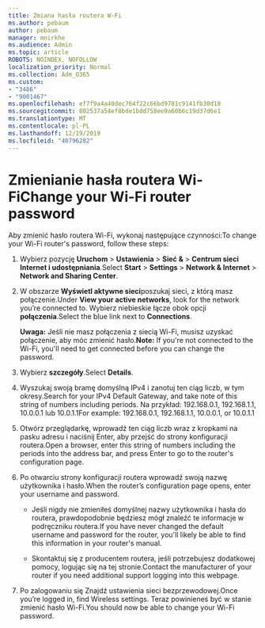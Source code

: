 ```yaml
---
title: Zmiana hasła routera W-Fi
ms.author: pebaum
author: pebaum
manager: mnirkhe
ms.audience: Admin
ms.topic: article
ROBOTS: NOINDEX, NOFOLLOW
localization_priority: Normal
ms.collection: Adm_O365
ms.custom:
- "3486"
- "9001467"
ms.openlocfilehash: ef7f9a4a40dec764f22c66bd9781c9141fb30d10
ms.sourcegitcommit: 802537a54ef8bde1bdd758ee9a60b6c19d37d6e1
ms.translationtype: MT
ms.contentlocale: pl-PL
ms.lasthandoff: 12/19/2019
ms.locfileid: "40796282"
---
```

# <a name="change-your-wi-fi-router-password"></a><span data-ttu-id="97415-102">Zmienianie hasła routera Wi-Fi</span><span class="sxs-lookup"><span data-stu-id="97415-102">Change your Wi-Fi router password</span></span>

<span data-ttu-id="97415-103">Aby zmienić hasło routera Wi-Fi, wykonaj następujące czynności:</span><span class="sxs-lookup"><span data-stu-id="97415-103">To change your Wi-Fi router's password, follow these steps:</span></span>

1. <span data-ttu-id="97415-104">Wybierz pozycję **Uruchom** > **Ustawienia** > **Sieć &** > **Centrum sieci Internet i udostępniania**.</span><span class="sxs-lookup"><span data-stu-id="97415-104">Select **Start** > **Settings** > **Network & Internet** > **Network and Sharing Center**.</span></span>

2. <span data-ttu-id="97415-105">W obszarze **Wyświetl aktywne sieci**poszukaj sieci, z którą masz połączenie.</span><span class="sxs-lookup"><span data-stu-id="97415-105">Under **View your active networks**, look for the network you’re connected to.</span></span> <span data-ttu-id="97415-106">Wybierz niebieskie łącze obok opcji **połączenia**.</span><span class="sxs-lookup"><span data-stu-id="97415-106">Select the blue link next to **Connections**.</span></span><br>

   <span data-ttu-id="97415-107">**Uwaga:** Jeśli nie masz połączenia z siecią Wi-Fi, musisz uzyskać połączenie, aby móc zmienić hasło.</span><span class="sxs-lookup"><span data-stu-id="97415-107">**Note:** If you're not connected to the Wi-Fi, you'll need to get connected before you can change the password.</span></span>

3. <span data-ttu-id="97415-108">Wybierz **szczegóły**.</span><span class="sxs-lookup"><span data-stu-id="97415-108">Select **Details**.</span></span>

4. <span data-ttu-id="97415-109">Wyszukaj swoją bramę domyślną IPv4 i zanotuj ten ciąg liczb, w tym okresy.</span><span class="sxs-lookup"><span data-stu-id="97415-109">Search for your IPv4 Default Gateway, and take note of this string of numbers including periods.</span></span> <span data-ttu-id="97415-110">Na przykład: 192.168.0.1, 192.168.1.1, 10.0.0.1 lub 10.0.1.1</span><span class="sxs-lookup"><span data-stu-id="97415-110">For example: 192.168.0.1, 192.168.1.1, 10.0.0.1, or 10.0.1.1</span></span>

5. <span data-ttu-id="97415-111">Otwórz przeglądarkę, wprowadź ten ciąg liczb wraz z kropkami na pasku adresu i naciśnij Enter, aby przejść do strony konfiguracji routera.</span><span class="sxs-lookup"><span data-stu-id="97415-111">Open a browser, enter this string of numbers including the periods into the address bar, and press Enter to go to the router's configuration page.</span></span>

6. <span data-ttu-id="97415-112">Po otwarciu strony konfiguracji routera wprowadź swoją nazwę użytkownika i hasło.</span><span class="sxs-lookup"><span data-stu-id="97415-112">When the router’s configuration page opens, enter your username and password.</span></span><br>
   - <span data-ttu-id="97415-113">Jeśli nigdy nie zmieniłeś domyślnej nazwy użytkownika i hasła do routera, prawdopodobnie będziesz mógł znaleźć te informacje w podręczniku routera.</span><span class="sxs-lookup"><span data-stu-id="97415-113">If you have never changed the default username and password for the router, you'll likely be able to find this information in your router's manual.</span></span>

   - <span data-ttu-id="97415-114">Skontaktuj się z producentem routera, jeśli potrzebujesz dodatkowej pomocy, logując się na tej stronie.</span><span class="sxs-lookup"><span data-stu-id="97415-114">Contact the manufacturer of your router if you need additional support logging into this webpage.</span></span>

7. <span data-ttu-id="97415-115">Po zalogowaniu się Znajdź ustawienia sieci bezprzewodowej.</span><span class="sxs-lookup"><span data-stu-id="97415-115">Once you’re logged in, find Wireless settings.</span></span> <span data-ttu-id="97415-116">Teraz powinieneś być w stanie zmienić hasło Wi-Fi.</span><span class="sxs-lookup"><span data-stu-id="97415-116">You should now be able to change your Wi-Fi password.</span></span>
